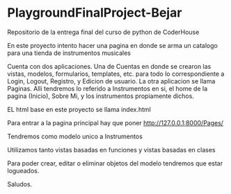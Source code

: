 # PlaygroundFinalProject-Bejar
Repositorio de la entrega final del curso de python de CoderHouse

En este proyecto intento hacer una pagina en donde se arma un catalogo para una tienda de instrumentos musicales

Cuenta con dos aplicaciones. 
Una de Cuentas en donde se crearon las vistas, modelos, formularios, templates, etc.  para todo lo correspondiente a Login, Logout, Registro, y Edicion de usuario.
La otra aplicacion se llama Paginas. Alli tendremos lo referido a Instrumentos en si, el home de la pagina (Inicio), Sobre Mi, y los instrumentos propiamente dichos.

EL html base en este proyecto se llama index.html

Para entrar a la pagina principal hay que poner http://127.0.0.1:8000/Pages/

Tendremos como modelo unico a Instrumentos

Utilizamos tanto vistas basadas en funciones y vistas basadas en clases

Para poder crear, editar o eliminar objetos del modelo tendremos que estar logueados.


Saludos.

